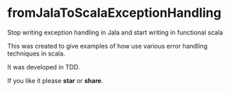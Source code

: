 # fromJalaToScalaExceptionHandling
Stop writing exception handling in Jala and start writing in functional scala

This was created to give examples of how use various error handling techniques in scala.

It was developed in TDD.

If you like it please <b>star</b> or <b>share</b>.


